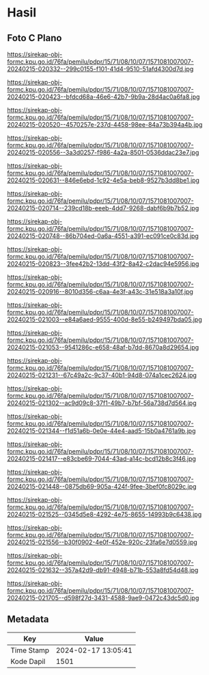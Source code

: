 # Hasil

## Foto C Plano

https://sirekap-obj-formc.kpu.go.id/76fa/pemilu/pdpr/15/71/08/10/07/1571081007007-20240215-020332--299c0155-f101-41d4-9510-51afd4300d7d.jpg

https://sirekap-obj-formc.kpu.go.id/76fa/pemilu/pdpr/15/71/08/10/07/1571081007007-20240215-020423--bfdcd68a-46e6-42b7-9b9a-28d4ac0a6fa8.jpg

https://sirekap-obj-formc.kpu.go.id/76fa/pemilu/pdpr/15/71/08/10/07/1571081007007-20240215-020520--4570257e-237d-4458-98ee-84a73b394a4b.jpg

https://sirekap-obj-formc.kpu.go.id/76fa/pemilu/pdpr/15/71/08/10/07/1571081007007-20240215-020556--3a3d0257-f986-4a2a-8501-0536ddac23e7.jpg

https://sirekap-obj-formc.kpu.go.id/76fa/pemilu/pdpr/15/71/08/10/07/1571081007007-20240215-020631--846e6ebd-1c92-4e5a-beb8-9527b3dd8be1.jpg

https://sirekap-obj-formc.kpu.go.id/76fa/pemilu/pdpr/15/71/08/10/07/1571081007007-20240215-020714--239cd18b-eeeb-4dd7-9268-dabf6b9b7b52.jpg

https://sirekap-obj-formc.kpu.go.id/76fa/pemilu/pdpr/15/71/08/10/07/1571081007007-20240215-020748--86b704ed-0a6a-4551-a391-ec091ce0c83d.jpg

https://sirekap-obj-formc.kpu.go.id/76fa/pemilu/pdpr/15/71/08/10/07/1571081007007-20240215-020823--3fee42b2-13dd-43f2-8a42-c2dac94e5956.jpg

https://sirekap-obj-formc.kpu.go.id/76fa/pemilu/pdpr/15/71/08/10/07/1571081007007-20240215-020916--8010d356-c6aa-4e3f-a43c-31e518a3a10f.jpg

https://sirekap-obj-formc.kpu.go.id/76fa/pemilu/pdpr/15/71/08/10/07/1571081007007-20240215-021003--e84a6aed-9555-400d-8e55-b249497bda05.jpg

https://sirekap-obj-formc.kpu.go.id/76fa/pemilu/pdpr/15/71/08/10/07/1571081007007-20240215-021053--9541286c-e658-48af-b7dd-8670a8d29654.jpg

https://sirekap-obj-formc.kpu.go.id/76fa/pemilu/pdpr/15/71/08/10/07/1571081007007-20240215-021231--67c49a2c-9c37-40b1-94d8-074a1cec2624.jpg

https://sirekap-obj-formc.kpu.go.id/76fa/pemilu/pdpr/15/71/08/10/07/1571081007007-20240215-021302--ac9d09c8-37f1-49b7-b7bf-56a738d7d564.jpg

https://sirekap-obj-formc.kpu.go.id/76fa/pemilu/pdpr/15/71/08/10/07/1571081007007-20240215-021344--f1d51a6b-0e0e-44e4-aad5-15b0a4761a9b.jpg

https://sirekap-obj-formc.kpu.go.id/76fa/pemilu/pdpr/15/71/08/10/07/1571081007007-20240215-021417--e83cbe69-7044-43ad-a14c-bcd12b8c3f46.jpg

https://sirekap-obj-formc.kpu.go.id/76fa/pemilu/pdpr/15/71/08/10/07/1571081007007-20240215-021448--0875db69-905a-424f-9fee-3bef0fc8029c.jpg

https://sirekap-obj-formc.kpu.go.id/76fa/pemilu/pdpr/15/71/08/10/07/1571081007007-20240215-021525--0345d5e8-4292-4e75-8655-14993b9c6438.jpg

https://sirekap-obj-formc.kpu.go.id/76fa/pemilu/pdpr/15/71/08/10/07/1571081007007-20240215-021556--b30f0902-4e0f-452e-920c-23fa6e7d0559.jpg

https://sirekap-obj-formc.kpu.go.id/76fa/pemilu/pdpr/15/71/08/10/07/1571081007007-20240215-021632--357a42d9-db91-4948-b71b-553a8fd54d48.jpg

https://sirekap-obj-formc.kpu.go.id/76fa/pemilu/pdpr/15/71/08/10/07/1571081007007-20240215-021705--d598f27d-3431-4588-9ae9-0472c43dc5d0.jpg


## Metadata

| Key        | Value               |
| ---------- | ------------------- |
| Time Stamp | 2024-02-17 13:05:41 |
| Kode Dapil | 1501                |



